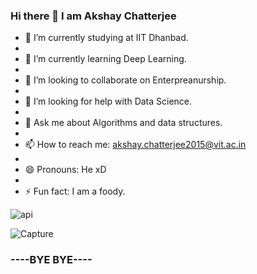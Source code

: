 ### Hi there 👋 I am Akshay Chatterjee

<!--
**akshayvit/akshayvit** is a ✨ _special_ ✨ repository because its `README.md` (this file) appears on your GitHub profile.

Here are some ideas to get you started:

- 🔭 I’m currently studying at IIT Dhanbad.
- 🌱 I’m currently learning ...
- 👯 I’m looking to collaborate on ...
- 🤔 I’m looking for help with ...
- 💬 Ask me about ...
- 📫 How to reach me: ...
- 😄 Pronouns: ...
- ⚡ Fun fact: ...
-->
- 🔭 I’m currently studying at IIT Dhanbad.
- 
- 🌱 I’m currently learning Deep Learning.
- 
- 👯 I’m looking to collaborate on Enterpreanurship.
- 
- 🤔 I’m looking for help with Data Science.
- 
- 💬 Ask me about Algorithms and data structures.
- 
- 📫 How to reach me: akshay.chatterjee2015@vit.ac.in
- 
- 😄 Pronouns: He xD
- 
- ⚡ Fun fact: I am a foody.

![api](https://github-readme-stats.vercel.app/api?username=akshayvit&theme=dark&show_icons=true)

![Capture](https://user-images.githubusercontent.com/35296051/127541073-2492e3f1-f752-4b04-a06f-751fb90fb468.PNG)

### ----BYE BYE----

